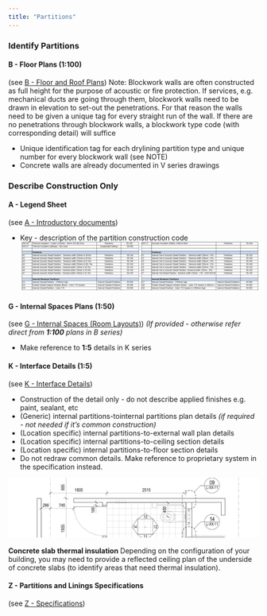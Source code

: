 ```yaml
---
title: "Partitions"
---
```

### Identify Partitions

#### B - Floor Plans (1:100)
(see [B - Floor and Roof Plans](notes/1_Documentation%20Codex/1b_Alphabet/B%20-%20Floor%20and%20Roof%20Plans.md))
Note: Blockwork walls are often constructed as full height for the purpose of acoustic or fire protection. If services, e.g. mechanical ducts are going through them, blockwork walls need to be drawn in elevation to set-out the penetrations. For that reason the walls need to be given a unique tag for every straight run of the wall. If there are no penetrations through blockwork walls, a blockwork type code (with corresponding detail) will suffice
- Unique identification tag for each drylining partition type and unique number for every blockwork wall (see NOTE)
- Concrete walls are already documented in V series drawings


### Describe Construction Only

#### A - Legend Sheet
(see [A - Introductory documents](notes/1_Documentation%20Codex/1b_Alphabet/A%20-%20Introductory%20documents.md))
- Key - description of the partition construction code
![01-image 4 1](notes/1_Documentation%20Codex/1c_Building%20Components/assets/01-image%204%201.svg)

#### G - Internal Spaces Plans (1:50)
(see [G - Internal Spaces (Room Layouts)](notes/1_Documentation%20Codex/1b_Alphabet/G%20-%20Internal%20Spaces%20(Room%20Layouts).md))
_(If provided - otherwise refer direct from **1:100** plans in B series)_
- Make reference to **1:5** details in K series

#### K - Interface Details (1:5)
(see [K - Interface Details](notes/1_Documentation%20Codex/1b_Alphabet/K%20-%20Interface%20Details.md))
- Construction of the detail only - do not describe applied finishes e.g. paint, sealant, etc
- (Generic) internal partitions-tointernal partitions plan details _(if required - not needed if it’s common construction)_
- (Location specific) internal partitions-to-external wall plan details
- (Location specific) internal partitions-to-ceiling section details
- (Location specific) internal partitions-to-floor section details
- Do not redraw common details. Make reference to proprietary system in the specification instead.

![02-image 6](notes/1_Documentation%20Codex/1c_Building%20Components/assets/02-image%206.svg)


**Concrete slab thermal insulation**
Depending on the configuration of your building, you may need to provide a reflected ceiling plan of the underside of concrete slabs (to identify areas that need thermal insulation).


#### Z - Partitions and Linings Specifications
(see [Z - Specifications](notes/1_Documentation%20Codex/1b_Alphabet/Z%20-%20Specifications.md))
